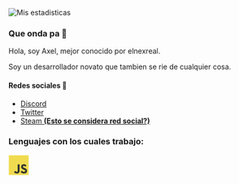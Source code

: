 ![Mis estadisticas](https://github-readme-stats.vercel.app/api?username=Sklyvan&show_icons=true&theme=dark)


### <b> Que onda pa 👋 </b>

Hola, soy Axel, mejor conocido por elnexreal.

Soy un desarrollador novato que tambien se rie de cualquier cosa.

#### <b> Redes sociales 🤡 </b>

* [Discord](https://discord.com/users/354062651883782147)
* [Twitter](https://twitter.com/elnexreal)
* [Steam __(Esto se considera red social?)__](https://steamcommunity.com/id/elnexreal/)

<h3 align="left">Lenguajes con los cuales trabajo:</h3>
<p align="left"> <a href="https://developer.mozilla.org/en-US/docs/Web/JavaScript" target="_blank"> <img src="https://raw.githubusercontent.com/devicons/devicon/master/icons/javascript/javascript-original.svg" alt="javascript" width="40" height="40"/> </a> </p>

